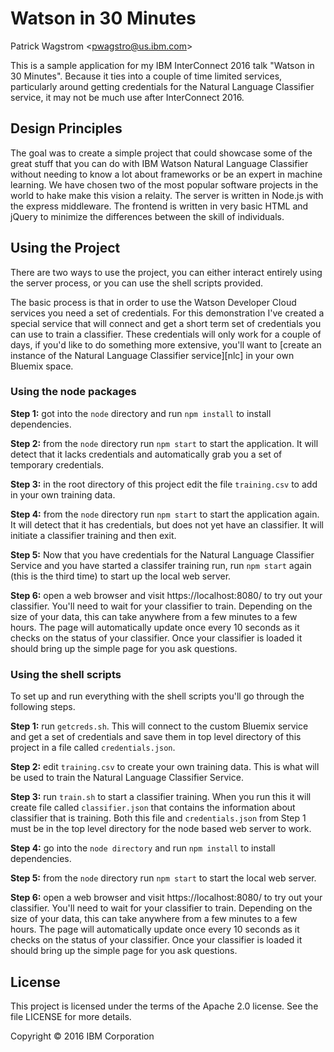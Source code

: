 Watson in 30 Minutes
====================

Patrick Wagstrom &lt;pwagstro@us.ibm.com&gt;

This is a sample application for my IBM InterConnect 2016 talk "Watson in 30
Minutes". Because it ties into a couple of time limited services, particularly
around getting credentials for the Natural Language Classifier service, it may
not be much use after InterConnect 2016.


Design Principles
-----------------

The goal was to create a simple project that could showcase some of the great
stuff that you can do with IBM Watson Natural Language Classifier without
needing to know a lot about frameworks or be an expert in machine learning. We
have chosen two of the most popular software projects in the world to hake make
this vision a relaity. The server is written in Node.js with the express
middleware. The frontend is written in very basic HTML and jQuery to minimize
the differences between the skill of individuals.


Using the Project
-----------------

There are two ways to use the project, you can either interact entirely using the
server process, or you can use the shell scripts provided.

The basic process is that in order to use the Watson Developer Cloud services you
need a set of credentials. For this demonstration I've created a special service
that will connect and get a short term set of credentials you can use to train
a classifier. These credentials will only work for a couple of days, if you'd
like to do something more extensive, you'll want to [create an instance of the
Natural Language Classifier service][nlc] in your own Bluemix space.

### Using the node packages

**Step 1:** got into the `node` directory and run `npm install` to install dependencies.

**Step 2:** from the `node` directory run `npm start` to start the application. It will
detect that it lacks credentials and automatically grab you a set of temporary credentials.

**Step 3:** in the root directory of this project edit the file `training.csv` to add in
your own training data.

**Step 4:** from the `node` directory run `npm start` to start the application again. It
will detect that it has credentials, but does not yet have an classifier. It will initiate
a classifier training and then exit.

**Step 5:** Now that you have credentials for the Natural Language Classifier
Service and you have started a classifer training run, run `npm start` again
(this is the third time) to start up the local web server.

**Step 6:** open a web browser and visit https://localhost:8080/ to try out your classifier.
You'll need to wait for your classifier to train. Depending on the size of your data, this
can take anywhere from a few minutes to a few hours. The page will automatically update once
every 10 seconds as it checks on the status of your classifier. Once your classifier is
loaded it should bring up the simple page for you ask questions.

### Using the shell scripts

To set up and run everything with the shell scripts you'll go through the following
steps.

**Step 1:** run `getcreds.sh`. This will connect to the custom Bluemix service and
get a set of credentials and save them in top level directory of this project in
a file called `credentials.json`.

**Step 2:** edit `training.csv` to create your own training data. This is what will
be used to train the Natural Language Classifier Service.

**Step 3:** run `train.sh` to start a classifier training. When you run this it will
create file called `classifier.json` that contains the information about classifier
that is training. Both this file and `credentials.json` from Step 1 must be in the top
level directory for the node based web server to work.

**Step 4:** go into the `node directory` and run `npm install` to install dependencies.

**Step 5:** from the `node` directory run `npm start` to start the local web server.

**Step 6:** open a web browser and visit https://localhost:8080/ to try out your classifier.
You'll need to wait for your classifier to train. Depending on the size of your data, this
can take anywhere from a few minutes to a few hours. The page will automatically update once
every 10 seconds as it checks on the status of your classifier. Once your classifier is
loaded it should bring up the simple page for you ask questions.

License
-------

This project is licensed under the terms of the Apache 2.0 license. See the
file LICENSE for more details.

Copyright &copy; 2016 IBM Corporation
